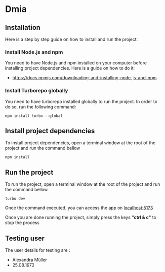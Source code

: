 # Dmia

## Installation
Here is a step by step guide on how to install and run the project:

### Install Node.js and npm
You need to have Node.js and npm installed on your computer before installing project dependencies. Here is a guide on how to do it:
- https://docs.npmjs.com/downloading-and-installing-node-js-and-npm

### Install Turborepo globally
You need to have turborepo installed globally to run the project. In order to do so, run the following command:
```
npm install turbo --global
```

## Install project dependencies
To install project dependencies, open a terminal window at the root of the project and run the command bellow
```
npm install
```

## Run the project
To run the project, open a terminal window at the root of the project and run the command bellow
```
turbo dev
```
Once the command executed, you can access the app on [localhost:5173](http://localhost:5173)

Once you are done running the project, simply press the keys __"ctrl & c"__ to stop the process

## Testing user
The user details for testing are :
- Alexandra Müller
- 25.08.1973
